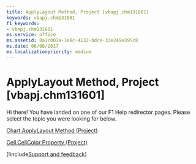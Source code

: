 ```yaml
---
title: ApplyLayout Method, Project [vbapj.chm131601]
keywords: vbapj.chm131601
f1_keywords:
- vbapj.chm131601
ms.service: office
ms.assetid: 0a1c007a-1e8c-4132-bdce-33e249e395c8
ms.date: 06/08/2017
ms.localizationpriority: medium
---
```



# ApplyLayout Method, Project [vbapj.chm131601]

Hi there! You have landed on one of our F1 Help redirector pages. Please select the topic you were looking for below.

[Chart.ApplyLayout Method (Project)](https://msdn.microsoft.com/library/943ca7d6-aa2e-9058-f33b-4efd4138b497%28Office.15%29.aspx)

[Cell.CellColor Property (Project)](https://msdn.microsoft.com/library/30d67933-a9ce-9e57-f7ac-c4af2f485959%28Office.15%29.aspx)

[!include[Support and feedback](~/includes/feedback-boilerplate.md)]